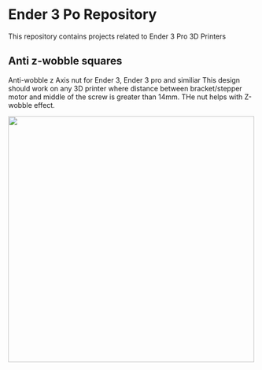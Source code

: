 # Ender 3 Po Repository

This repository contains projects related to Ender 3 Pro 3D Printers

## Anti z-wobble squares

Anti-wobble z Axis nut for Ender 3, Ender 3 pro and similiar
This design should work on any 3D printer where distance between bracket/stepper motor and middle of the screw is greater than 14mm. THe nut helps with Z-wobble effect.

<img width=500 src="">

